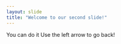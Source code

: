 ```yaml
---
layout: slide
title: "Welcome to our second slide!"
---
```

You can do it
Use the left arrow to go back!

